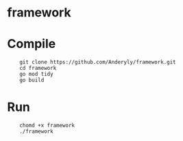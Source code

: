 # framework

# Compile
```shell
    git clone https://github.com/Anderyly/framework.git
    cd framework
    go mod tidy
    go build
```

# Run

```shell
    chomd +x framework
    ./framework
```
